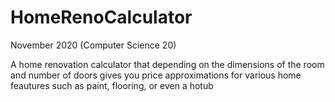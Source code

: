 # HomeRenoCalculator

November 2020 (Computer Science 20)

A home renovation calculator that depending on the dimensions of the room and number of doors gives you price approximations for various home feautures such as paint, flooring, or even a hotub
